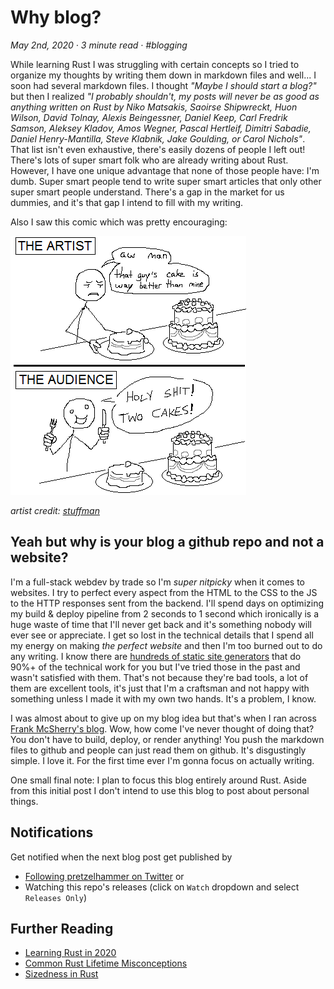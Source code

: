# Why blog?

_May 2nd, 2020 · 3 minute read · #blogging_

While learning Rust I was struggling with certain concepts so I tried to organize my thoughts by writing them down in markdown files and well... I soon had several markdown files. I thought _"Maybe I should start a blog?"_ but then I realized _"I probably shouldn't, my posts will never be as good as anything written on Rust by Niko Matsakis, Saoirse Shipwreckt, Huon Wilson, David Tolnay, Alexis Beingessner, Daniel Keep, Carl Fredrik Samson, Aleksey Kladov, Amos Wegner, Pascal Hertleif, Dimitri Sabadie, Daniel Henry-Mantilla, Steve Klabnik, Jake Goulding, or Carol Nichols"_. That list isn't even exhaustive, there's easily dozens of people I left out! There's lots of super smart folk who are already writing about Rust. However, I have one unique advantage that none of those people have: I'm dumb. Super smart people tend to write super smart articles that only other super smart people understand. There's a gap in the market for us dummies, and it's that gap I intend to fill with my writing.

Also I saw this comic which was pretty encouraging:

![holy shit two cakes](../assets/holy-shit-two-cakes.png)

_artist credit: [stuffman](https://stuffman.tumblr.com/)_



## Yeah but why is your blog a github repo and not a website?

I'm a full-stack webdev by trade so I'm _super nitpicky_ when it comes to websites. I try to perfect every aspect from the HTML to the CSS to the JS to the HTTP responses sent from the backend. I'll spend days on optimizing my build & deploy pipeline from 2 seconds to 1 second which ironically is a huge waste of time that I'll never get back and it's something nobody will ever see or appreciate. I get so lost in the technical details that I spend all my energy on making _the perfect website_ and then I'm too burned out to do any writing. I know there are [hundreds of static site generators](https://www.staticgen.com/) that do 90%+ of the technical work for you but I've tried those in the past and wasn't satisfied with them. That's not because they're bad tools, a lot of them are excellent tools, it's just that I'm a craftsman and not happy with something unless I made it with my own two hands. It's a problem, I know.

I was almost about to give up on my blog idea but that's when I ran across [Frank McSherry's blog](https://github.com/frankmcsherry/blog). Wow, how come I've never thought of doing that? You don't have to build, deploy, or render anything! You push the markdown files to github and people can just read them on github. It's disgustingly simple. I love it. For the first time ever I'm gonna focus on actually writing.

One small final note: I plan to focus this blog entirely around Rust. Aside from this initial post I don't intend to use this blog to post about personal things.



## Notifications

Get notified when the next blog post get published by
- [Following pretzelhammer on Twitter](https://twitter.com/pretzelhammer) or
- Watching this repo's releases (click on `Watch` dropdown and select `Releases Only`)



## Further Reading

- [Learning Rust in 2020](./learning-rust-in-2020.md)
- [Common Rust Lifetime Misconceptions](./common-rust-lifetime-misconceptions.md)
- [Sizedness in Rust](./sizedness-in-rust.md)
